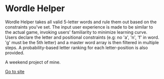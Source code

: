 # Wordle Helper



Wordle Helper takes all valid 5-letter words and rule them out based on the constraints you've set. The input user experience is made to be similar to the actual game, invoking users' familiarity to minimize learning curve. Users declare the letter and positional constraints (e.g: no 'a', 'n', 'f' in word. 'g' must be the 5th letter) and a master word array is then filtered in multiple steps. A probability-based letter ranking for each letter-position is also provided.

A weekend project of mine. 

[Go to site](https://wordle-helper-xyz.netlify.app)
